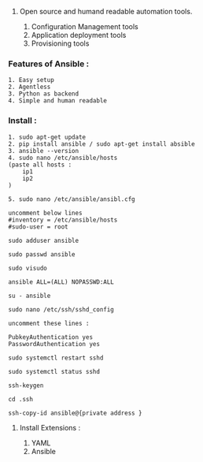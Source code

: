 1. Open source and humand readable automation tools.

    1. Configuration Management tools
    2. Application deployment tools
    3. Provisioning tools
### Features of Ansible :

    1. Easy setup
    2. Agentless
    3. Python as backend
    4. Simple and human readable

### Install :
    
    1. sudo apt-get update
    2. pip install ansible / sudo apt-get install absible
    3. ansible --version
    4. sudo nano /etc/ansible/hosts
    (paste all hosts :
        ip1
        ip2
    )

    5. sudo nano /etc/ansible/ansibl.cfg

    uncomment below lines
    #inventory = /etc/ansible/hosts
    #sudo-user = root

    sudo adduser ansible

    sudo passwd ansible

    sudo visudo 

    ansible ALL=(ALL) NOPASSWD:ALL

    su - ansible

    sudo nano /etc/ssh/sshd_config

    uncomment these lines :

    PubkeyAuthentication yes
    PasswordAuthentication yes

    sudo systemctl restart sshd

    sudo systemctl status sshd

    ssh-keygen 

    cd .ssh

    ssh-copy-id ansible@{private address } 

1. Install Extensions :

    1. YAML
    2. Ansible




